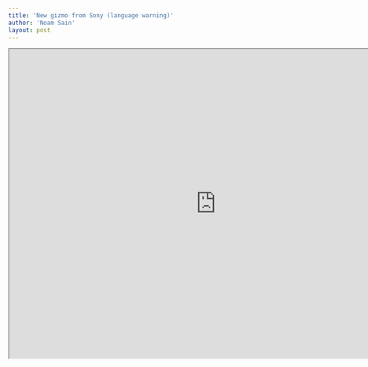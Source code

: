 ```yaml
---
title: 'New gizmo from Sony (language warning)'
author: 'Noam Sain'
layout: post
---
```


<iframe src="https://www.youtube.com/embed/8AyVh1_vWYQ?feature=oembed" title="Sony Releases Stupid Piece Of Shit That Doesn't Fucking Work" height="630" width="840"></iframe>
